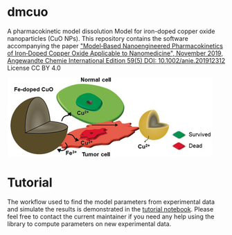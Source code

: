 # dmcuo
A pharmacokinetic model dissolution Model for iron-doped copper oxide nanoparticles (CuO NPs). This repository contains the software accompanying the paper ["Model‐Based Nanoengineered Pharmacokinetics of Iron‐Doped Copper Oxide Applicable to Nanomedicine", November 2019, Angewandte Chemie International Edition 59(5) DOI: 10.1002/anie.201912312](https://onlinelibrary.wiley.com/doi/full/10.1002/anie.201912312)
License CC BY 4.0

![.](./anie201912312-toc-0001-m.jpg)

# Tutorial

The workflow used to find the model parameters from experimental data and simulate the results is demonstrated in the [tutorial notebook](./Tutorial.ipynb). Please feel free to contact the current maintainer if you need any help using the library to compute parameters on new experimental data.
 

